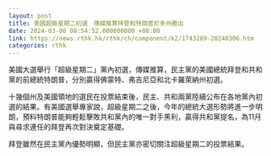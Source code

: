 ```yaml
---
layout: post
title: 美國超級星期二初選　傳媒推算拜登和特朗普於多州勝出
date: 2024-03-06 08:54:52.000000000 +08:00
link: https://news.rthk.hk/rthk/ch/component/k2/1743289-20240306.htm
categories: rthk
---
```


美國大選舉行「超級星期二」黨內初選，傳媒推算，民主黨的美國總統拜登和共和黨的前總統特朗普，分別贏得佛蒙特、弗吉尼亞和北卡羅萊納州初選。

十幾個州及美國領地的選民在投票結束後，民主、共和兩黨陸續公布在各地黨內初選的結果。有美國選舉專家說，超級星期二之後，今年的總統大選形勢將進一步明朗，預料特朗普能夠輕鬆擊敗共和黨內的唯一對手黑利，贏得共和黨提名，為11月與尋求連任的拜登再次對決奠定基礎。

拜登雖然在民主黨內優勢明顯，但民主黨亦密切關注超級星期二的投票結果。
